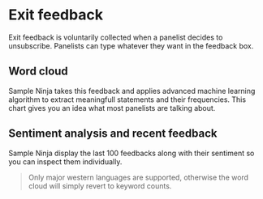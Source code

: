 # Exit feedback

Exit feedback is voluntarily collected when a panelist decides to unsubscribe. Panelists can type whatever they want in the feedback box. 

## Word cloud
Sample Ninja takes this feedback and applies advanced machine learning algorithm to extract meaningfull statements and their frequencies. This chart gives you an idea what most panelists are talking about.

## Sentiment analysis and recent feedback
Sample Ninja display the last 100 feedbacks along with their sentiment so you can inspect them individually.

> Only major western languages are supported, otherwise the word cloud will simply revert to keyword counts.
